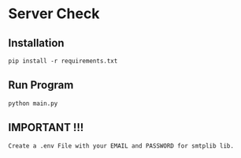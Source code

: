 # Server Check

## Installation 
```
pip install -r requirements.txt

```

## Run Program
```
python main.py
```
## IMPORTANT !!!

```
Create a .env File with your EMAIL and PASSWORD for smtplib lib.
```